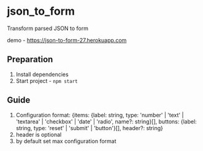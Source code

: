 # json_to_form

Transform parsed JSON to form

demo - https://json-to-form-27.herokuapp.com

## Preparation

 1. Install dependencies
 2. Start project - `npm start`

## Guide

 1. Configuration format: {items: {label: string, type: 'number' | 'text' | 'textarea' | 'checkbox' | 'date' | 'radio', name?: string}[], buttons: {label: string, type: 'reset' | 'submit' | 'button'}[], header?: string}
 2. header is optional
 3. by default set max configuration format